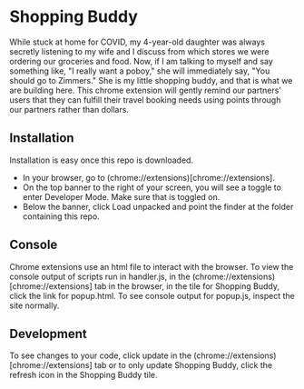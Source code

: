 # Shopping Buddy
While stuck at home for COVID, my 4-year-old daughter was always secretly listening to my wife and I discuss from which stores we were ordering our groceries and food. Now, if I am talking to myself and say something like, "I really want a poboy," she will immediately say, "You should go to Zimmers." She is my little shopping buddy, and that is what we are building here. This chrome extension will gently remind our partners' users that they can fulfill their travel booking needs using points through our partners rather than dollars.

## Installation
Installation is easy once this repo is downloaded.
- In your browser, go to (chrome://extensions)[chrome://extensions].
- On the top banner to the right of your screen, you will see a toggle to enter Developer Mode.  Make sure that is toggled on.
- Below the banner, click Load unpacked and point the finder at the folder containing this repo.

## Console
Chrome extensions use an html file to interact with the browser. To view the console output of scripts run in handler.js, in the (chrome://extensions)[chrome://extensions] tab in the browser, in the tile for Shopping Buddy, click the link for popup.html.
To see console output for popup.js, inspect the site normally.

## Development
To see changes to your code, click update in the (chrome://extensions)[chrome://extensions] tab or to only update Shopping Buddy, click the refresh icon in the Shopping Buddy tile.
